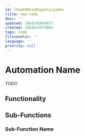 ```yaml
---
id: l5aae99nza0sgdstziyomhz
title: new-code
desc: ''
updated: 1664245954637
created: 1663615079004
tags: Code
filesaveloc: ''
language: ''
priority: null
---
```


# Automation Name
TODO 

## Functionality


## Sub-Functions
<!-- Overview of any function interplay or broad overviews -->

### Sub-Function Name
<!-- Subfunction description goes here -->


